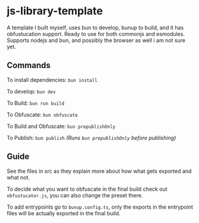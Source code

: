 # js-library-template

A template I built myself, uses bun to develop, bunup to build, and it has obfustucation support. Ready to use for both commonjs and esmodules.
Supports nodejs and bun, and possibly the browser as well i am not sure yet.

## Commands

To install dependencies: `bun install`

To develop: `bun dev`

To Build: `bun run build`

To Obfuscate: `bun obfuscate`

To Build and Obfuscate: `bun prepublishOnly`

To Publish: `bun publish` *(Runs `bun prepublishOnly` before publishing)*

## Guide

See the files in src as they explain more about how what gets exported and what not.

To decide what you want to obfuscate in the final build check out `obfustucator.js`, you can also change the preset there.

To add entrypoints go to `bunup.config.ts`, only the exports in the entrypoint files will be actually exported in the final build.